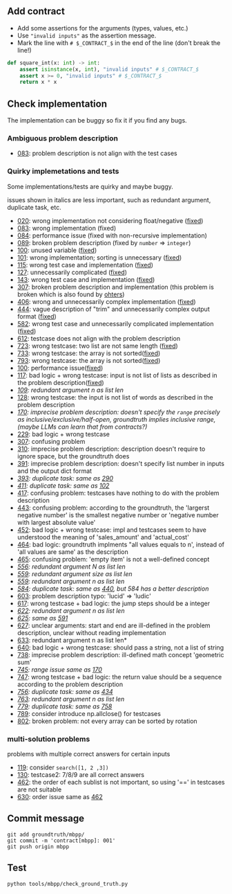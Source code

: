 ## Add contract

- Add some assertions for the arguments (types, values, etc.)
- Use `"invalid inputs"` as the assertion message.
- Mark the line with `# $_CONTRACT_$` in the end of the line (don't break the line!)

```python
def square_int(x: int) -> int:
    assert isinstance(x, int), "invalid inputs" # $_CONTRACT_$
    assert x >= 0, "invalid inputs" # $_CONTRACT_$
    return x * x
```

## Check implementation

The implementation can be buggy so fix it if you find any bugs.

### Ambiguous problem description
- [083](083.py): problem description is not align with the test cases

### Quirky implemetations and tests

Some implementations/tests are quirky and maybe buggy.

issues shown in italics are less important, such as redundant argument, duplicate task, etc.

- [020](020.py): wrong implementation not considering float/negative ([fixed](https://github.com/evalplus/evalplus/commit/8a06cc1f7ba0c37672e34aa75c01ff0f031d48a4))
- [083](083.py): wrong implementation (fixed)
- [084](084.py): performance issue (fixed with non-recursive implementation)
- [089](089.py): broken problem description (fixed by `number` => `integer`)
- [100](100.py): unused variable ([fixed](https://github.com/evalplus/evalplus/commit/9ff4fd361dc4a340d30d37f5d0649b4b43d33462))
- [101](101.py): wrong implementation; sorting is unnecessary ([fixed](https://github.com/evalplus/evalplus/commit/67c744d4b124090000d80217a7f7a1dee0d82b55))
- [115](115.py): wrong test case and implementation ([fixed](https://github.com/evalplus/evalplus/commit/56013c437ce689cfca6c7e98e4185577edc6b450))
- [127](127.py): unnecessarily complicated ([fixed](https://github.com/evalplus/evalplus/commit/410a932afedb2a0568aa5ef68b2df83aa35e7c1e))
- [143](143.py): wrong test case and implementation ([fixed](https://github.com/evalplus/evalplus/commit/9c189569ea363ed4b7fc960c0dc617c85fea143f))
- [307](307.py): broken problem description and implementation (this problem is broken which is also found by [ohters](https://www.youtube.com/watch?v=AQTgq-pDjy8))
- [406](406.py): wrong and unnecessarily complex implementation ([fixed](https://github.com/evalplus/evalplus/commit/9d350b6bcb291512379fe07ccdf7c58ed5d72ad4))
- [444](444.py): vague description of "trim" and unnecessarily complex output format ([fixed](https://github.com/evalplus/evalplus/commit/9d350b6bcb291512379fe07ccdf7c58ed5d72ad4))
- [582](582.py): wrong test case and unnecessarily complicated implementation ([fixed](https://github.com/evalplus/evalplus/commit/0b34c263f36fde2997b87951f953585fb01c5267))
- [612](612.py): testcase does not align with the problem description 
- [723](723.py): wrong testcase: two list are not same length ([fixed](https://github.com/evalplus/evalplus/commit/90330578fb5913a13d224a7df92dc2d2dc70c77a))
- [733](733.py): wrong testcase: the array is not sorted([fixed](https://github.com/evalplus/evalplus/commit/47336f5404a282208e4673a5ffb7548b8dd65c04))
- [793](793.py): wrong testcase: the array is not sorted([fixed](https://github.com/evalplus/evalplus/commit/f0470f6ee59e7ac918ebc2c93177635f1a3451b6))
- [100](100.py): performance issue([fixed](https://github.com/evalplus/evalplus/commit/528d85a499419200dea5f07f7255993410ac30a0))
- [117](117.py): bad logic + wrong testcase: input is not list of lists as described in the problem description([fixed](https://github.com/evalplus/evalplus/commit/528d85a499419200dea5f07f7255993410ac30a0))
- *[109](109.py): redundant argument n as list len*
- [128](128.py): wrong testcase: the input is not list of words as described in the problem description
- *[170](170.py): imprecise problem description: doesn't specify the `range` precisely as inclusive/exclusive/half-open, groundtruth implies inclusive range, (maybe LLMs can learn that from contracts?)*
- [229](229.py): bad logic + wrong testcase
- [307](307.py): confusing problem
- [310](310.py): imprecise problem description: description doesn't require to ignore space, but the groundtruth does 
- [391](391.py): imprecise problem description: doesn't specify list number in inputs and the output dict format
- *[393](393.py): duplicate task: same as [290](290.py)*
- *[411](411.py): duplicate task: same as [102](102.py)*
- [417](417.py): confusing problem: testcases have nothing to do with the problem description
- [443](443.py): confusing problem: according to the groundtruth, the 'largerst negative number' is the smallest negative number or 'negative number with largest absolute value'
- [452](452.py): bad logic + wrong testcase: impl and testcases seem to have understood the meaning of 'sales_amount' and 'actual_cost'
- [464](464.py): bad logic: groundtruth implments "all values equals to n', instead of 'all values are same' as the description
- [465](465.py): confusing problem: 'empty item' is not a well-defined concept
- *[556](556.py): redundant argument N as list len*
- *[559](559.py): redundant argument size as list len*
- *[559](564.py): redundant argument n as list len*
- *[584](584.py): duplicate task: same as [440](440.py), but 584 has a better description*
- [603](603.py): problem description typo: 'lucid' => 'ludic'
- [617](617.py): wrong testcase + bad logic: the jump steps should be a integer
- *[622](622.py): redundant argument n as list len*
- *[625](625.py): same as [591](591.py)*
- [627](627.py): unclear arguments: start and end are ill-defined in the problem description, unclear without reading implementation
- [633](633.py): redundant argument n as list len*
- [640](640.py): bad logic + wrong testcase: should pass a string, not a list of string
- [738](738.py): imprecise problem description: ill-defined math concept 'geometric sum'
- *[745](745.py): range issue same as [170](170.py)*
- [747](747.py): wrong testcase + bad logic: the return value should be a sequence according to the problem description
- *[756](756.py): duplicate task: same as [434](434.py)*
- *[763](763.py): redundant argument n as list len*
- *[779](779.py): duplicate task: same as [758](758.py)*
- [789](789.py): consider introduce np.allclose() for testcases
- [802](802.py): broken problem: not every array can be sorted by rotation


### multi-solution problems
problems with multiple correct answers for certain inputs

- [119](119.py): consider `search([1, 2 ,3])`
- [130](130.py): testcase2: 7/8/9 are all correct answers
- [462](462.py): the order of each sublist is not important, so using '==' in testcases are not suitable
- [630](630.py): order issue same as [462](462.py)
## Commit message

```shell
git add groundtruth/mbpp/
git commit -m 'contract[mbpp]: 001'
git push origin mbpp
```

## Test

```shell
python tools/mbpp/check_ground_truth.py
```
